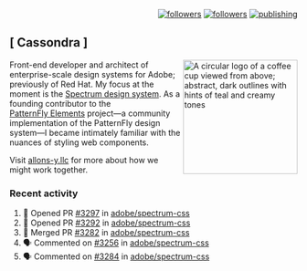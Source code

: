 <p align="right"><a rel="me" href="https://front-end.social/@castastrophe">
    <img alt="followers" title="Follow me on Mastodon" src="https://img.shields.io/mastodon/follow/109297102751309835?domain=https%3A%2F%2Ffront-end.social&label=Follow&logo=mastodon&logoColor=white&style=for-the-badge&labelColor=008080&color=006969"/></a>
  <a href="https://codepen.io/castastrophe/">
    <img alt="followers" title="Follow me on CodePen" src="https://img.shields.io/badge/23-1?color=640464&labelColor=7c007c&style=for-the-badge&logo=codepen&label=Follow"/></a>
<a href="https://castastrophe.medium.com/">
    <img alt="publishing" title="View articles on Medium" src="https://img.shields.io/badge/107-1?color=666&labelColor=444&label=subscribe&logo=medium&logoColor=white&style=for-the-badge"/></a>
</p>

## [&nbsp;Cassondra&nbsp;]

<img align="right" src="https://github-production-user-asset-6210df.s3.amazonaws.com/1840295/253016758-ba468774-1cd3-42c2-8f43-947b5eeb5edf.png" height="200" alt="A circular logo of a coffee cup viewed from above; abstract, dark outlines with hints of teal and creamy tones">

Front-end developer and architect of enterprise-scale design systems for Adobe; previously of Red Hat. My focus at the moment is the [Spectrum design system](https://github.com/adobe/spectrum-css). As a founding contributor to the [PatternFly&nbsp;Elements](https://github.com/patternfly/patternfly-elements) project&mdash;a community implementation of the PatternFly design system&mdash;I became intimately familiar with the nuances of styling web components.

Visit [allons-y.llc](http://allons-y.llc/) for more about how we might work together.

### Recent activity

<!--START_SECTION:activity-->
1. 💪 Opened PR [#3297](https://github.com/adobe/spectrum-css/pull/3297) in [adobe/spectrum-css](https://github.com/adobe/spectrum-css)
2. 💪 Opened PR [#3292](https://github.com/adobe/spectrum-css/pull/3292) in [adobe/spectrum-css](https://github.com/adobe/spectrum-css)
3. 🎉 Merged PR [#3282](https://github.com/adobe/spectrum-css/pull/3282) in [adobe/spectrum-css](https://github.com/adobe/spectrum-css)
4. 🗣 Commented on [#3256](https://github.com/adobe/spectrum-css/pull/3256#issuecomment-2427588072) in [adobe/spectrum-css](https://github.com/adobe/spectrum-css)
5. 🗣 Commented on [#3284](https://github.com/adobe/spectrum-css/pull/3284#issuecomment-2427587009) in [adobe/spectrum-css](https://github.com/adobe/spectrum-css)
<!--END_SECTION:activity-->

